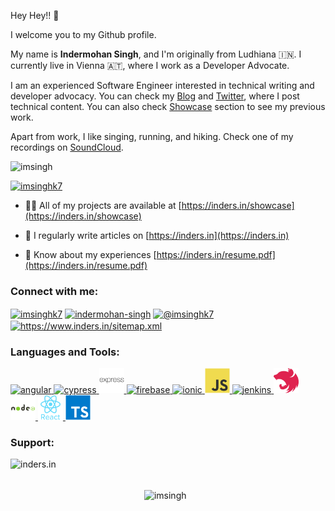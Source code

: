 Hey Hey!! 👋

I welcome you to my Github profile.

My name is **Indermohan Singh**, and I'm originally from <Link to="https://www.google.com/maps/place/Ludhiana,+Punjab,+India/data=!4m2!3m1!1s0x391a837462345a7d:0x681102348ec60610?sa=X&ved=2ahUKEwijxqzjwoz2AhX4QfEDHayiBWUQ8gF6BAgbEAE">Ludhiana 🇮🇳</Link>. I currently live in Vienna 🇦🇹, where I work as a Developer Advocate.

I am an experienced Software Engineer interested in technical writing and developer advocacy. You can check my [Blog](https://inders.in/blog) and [Twitter](https://twitter.com/imsinghk7), where I post technical content. You can also check [Showcase](https://inders.in/showcase) section to see my previous work.

Apart from work, I like singing, running, and hiking. Check one of my recordings on [SoundCloud](https://soundcloud.com/indermohan-singh-2).

<p align="left"> <img src="https://komarev.com/ghpvc/?username=imsingh&label=Profile%20views&color=0e75b6&style=flat" alt="imsingh" /> </p>

<p align="left"> <a href="https://twitter.com/imsinghk7" target="blank"><img src="https://img.shields.io/twitter/follow/imsinghk7?logo=twitter&style=for-the-badge" alt="imsinghk7" /></a> </p>

- 👨‍💻 All of my projects are available at [https://inders.in/showcase](https://inders.in/showcase)

- 📝 I regularly write articles on [https://inders.in](https://inders.in)

- 📄 Know about my experiences [https://inders.in/resume.pdf](https://inders.in/resume.pdf)

<h3 align="left">Connect with me:</h3>
<p align="left">
<a href="https://twitter.com/imsinghk7" target="blank"><img align="center" src="https://raw.githubusercontent.com/rahuldkjain/github-profile-readme-generator/master/src/images/icons/Social/twitter.svg" alt="imsinghk7" height="30" width="40" /></a>
<a href="https://linkedin.com/in/indermohan-singh" target="blank"><img align="center" src="https://raw.githubusercontent.com/rahuldkjain/github-profile-readme-generator/master/src/images/icons/Social/linked-in-alt.svg" alt="indermohan-singh" height="30" width="40" /></a>
<a href="https://medium.com/@imsinghk7" target="blank"><img align="center" src="https://raw.githubusercontent.com/rahuldkjain/github-profile-readme-generator/master/src/images/icons/Social/medium.svg" alt="@imsinghk7" height="30" width="40" /></a>
<a href="/https://www.inders.in/sitemap.xml" target="blank"><img align="center" src="https://raw.githubusercontent.com/rahuldkjain/github-profile-readme-generator/master/src/images/icons/Social/rss.svg" alt="https://www.inders.in/sitemap.xml" height="30" width="40" /></a>
</p>

<h3 align="left">Languages and Tools:</h3>
<p align="left"> <a href="https://angular.io" target="_blank" rel="noreferrer"> <img src="https://angular.io/assets/images/logos/angular/angular.svg" alt="angular" width="40" height="40"/> </a> <a href="https://www.cypress.io" target="_blank" rel="noreferrer"> <img src="https://raw.githubusercontent.com/simple-icons/simple-icons/6e46ec1fc23b60c8fd0d2f2ff46db82e16dbd75f/icons/cypress.svg" alt="cypress" width="40" height="40"/> </a> <a href="https://expressjs.com" target="_blank" rel="noreferrer"> <img src="https://raw.githubusercontent.com/devicons/devicon/master/icons/express/express-original-wordmark.svg" alt="express" width="40" height="40"/> </a> <a href="https://firebase.google.com/" target="_blank" rel="noreferrer"> <img src="https://www.vectorlogo.zone/logos/firebase/firebase-icon.svg" alt="firebase" width="40" height="40"/> </a> <a href="https://ionicframework.com" target="_blank" rel="noreferrer"> <img src="https://upload.wikimedia.org/wikipedia/commons/d/d1/Ionic_Logo.svg" alt="ionic" width="40" height="40"/> </a> <a href="https://developer.mozilla.org/en-US/docs/Web/JavaScript" target="_blank" rel="noreferrer"> <img src="https://raw.githubusercontent.com/devicons/devicon/master/icons/javascript/javascript-original.svg" alt="javascript" width="40" height="40"/> </a> <a href="https://www.jenkins.io" target="_blank" rel="noreferrer"> <img src="https://www.vectorlogo.zone/logos/jenkins/jenkins-icon.svg" alt="jenkins" width="40" height="40"/> </a> <a href="https://nestjs.com/" target="_blank" rel="noreferrer"> <img src="https://raw.githubusercontent.com/devicons/devicon/master/icons/nestjs/nestjs-plain.svg" alt="nestjs" width="40" height="40"/> </a> <a href="https://nodejs.org" target="_blank" rel="noreferrer"> <img src="https://raw.githubusercontent.com/devicons/devicon/master/icons/nodejs/nodejs-original-wordmark.svg" alt="nodejs" width="40" height="40"/> </a> <a href="https://reactjs.org/" target="_blank" rel="noreferrer"> <img src="https://raw.githubusercontent.com/devicons/devicon/master/icons/react/react-original-wordmark.svg" alt="react" width="40" height="40"/> </a> <a href="https://www.typescriptlang.org/" target="_blank" rel="noreferrer"> <img src="https://raw.githubusercontent.com/devicons/devicon/master/icons/typescript/typescript-original.svg" alt="typescript" width="40" height="40"/> </a> </p>

<h3 align="left">Support:</h3>
<p><a href="https://www.buymeacoffee.com/inders.in"> <img align="left" src="https://cdn.buymeacoffee.com/buttons/v2/default-yellow.png" height="50" width="210" alt="inders.in" /></a></p><br><br>

<p>&nbsp;<img align="center" src="https://github-readme-stats.vercel.app/api?username=imsingh&show_icons=true&locale=en" alt="imsingh" /></p>
